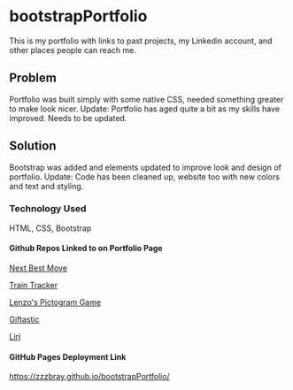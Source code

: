 # bootstrapPortfolio

This is my portfolio with links to past projects, my Linkedin account, and other places people can reach me.

## Problem
Portfolio was built simply with some native CSS, needed something greater to make look nicer.
Update: Portfolio has aged quite a bit as my skills have improved. Needs to be updated.

## Solution
Bootstrap was added and elements updated to improve look and design of portfolio.
Update: Code has been cleaned up, website too with new colors and text and styling.

### Technology Used
HTML, CSS, Bootstrap

#### Github Repos Linked to on Portfolio Page

[Next Best Move](https://github.com/zzzbray/evenStevens)

[Train Tracker](https://github.com/zzzbray/trainScheduler)

[Lenzo's Pictogram Game](https://github.com/zzzbray/lenzosPictogramGame)

[Giftastic](https://github.com/zzzbray/giftastic)

[Liri](https://github.com/zzzbray/liriNodeApp)


#### GitHub Pages Deployment Link
https://zzzbray.github.io/bootstrapPortfolio/
